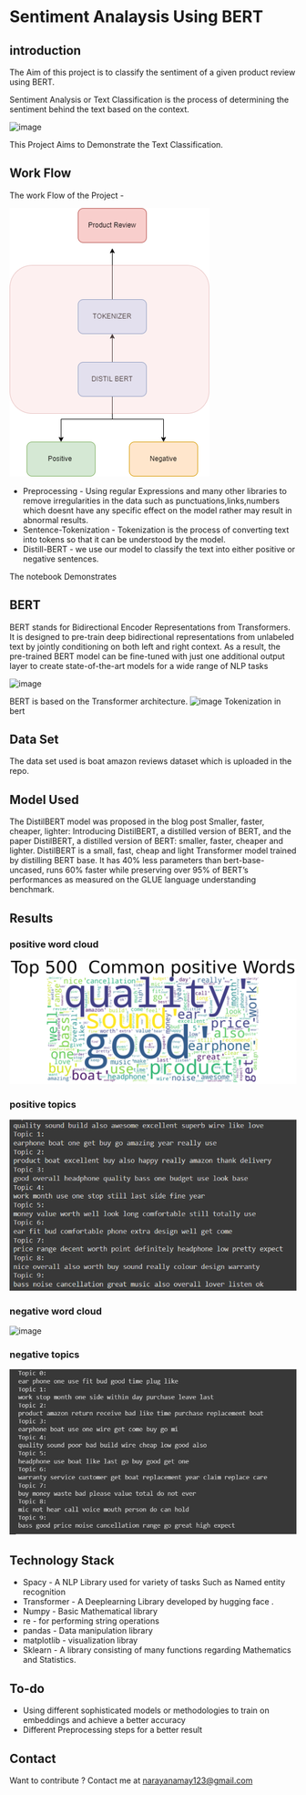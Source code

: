 # Sentiment Analaysis Using BERT
## introduction
The Aim of this project is to classify the sentiment of a given product review using BERT.

Sentiment Analysis or Text Classification is the process of determining the sentiment behind the text based on the context.

![image](https://editor.analyticsvidhya.com/uploads/61727sentiment-fig-1-689.jpeg)

This Project Aims to Demonstrate the Text Classification.
## Work Flow
The work Flow of the Project - 

![img](https://github.com/gd1m3y/Product-Sentiment-Analaysis-Using-BERT/blob/main/workflow.png)

* Preprocessing - Using regular Expressions and many other libraries to remove irregularities in the data such as punctuations,links,numbers which doesnt have any specific effect on the model rather may result in abnormal results.
* Sentence-Tokenization - Tokenization is the process of converting text into tokens so that it can be understood by the model.
* Distill-BERT - we use our model to classify the text into either positive or negative sentences.

The notebook Demonstrates 
## BERT
BERT stands for Bidirectional Encoder Representations from Transformers. It is designed to pre-train deep bidirectional representations from unlabeled text by jointly conditioning on both left and right context. As a result, the pre-trained BERT model can be fine-tuned with just one additional output layer to create state-of-the-art models for a wide range of NLP tasks


![image](https://cdn.analyticsvidhya.com/wp-content/uploads/2019/09/bert_encoder.png)

BERT is based on the Transformer architecture.
![image](https://cdn.analyticsvidhya.com/wp-content/uploads/2019/09/bert_emnedding.png)
Tokenization in bert

## Data Set
The data set used is boat amazon reviews dataset which is uploaded in the repo.
## Model Used 
The DistilBERT model was proposed in the blog post Smaller, faster, cheaper, lighter: Introducing DistilBERT, a distilled version of BERT, and the paper DistilBERT, a distilled version of BERT: smaller, faster, cheaper and lighter. DistilBERT is a small, fast, cheap and light Transformer model trained by distilling BERT base. It has 40% less parameters than bert-base-uncased, runs 60% faster while preserving over 95% of BERT’s performances as measured on the GLUE language understanding benchmark.
## Results 
### positive word cloud
![image](https://github.com/gd1m3y/Product-Sentiment-Analaysis-Using-BERT/blob/main/positive.png)
### positive topics
![image](https://github.com/gd1m3y/Product-Sentiment-Analaysis-Using-BERT/blob/main/pos_topics.png)
### negative word cloud 
![image](https://github.com/gd1m3y/Product-Sentiment-Analaysis-Using-BERT/blob/main/negtive.png)
### negative topics
![image](https://github.com/gd1m3y/Product-Sentiment-Analaysis-Using-BERT/blob/main/neg_topics.png)
## Technology Stack

* Spacy - A NLP Library used for variety of tasks Such as Named entity recognition
* Transformer - A Deeplearning Library developed by hugging face .
* Numpy - Basic Mathematical library
* re - for performing string operations
* pandas - Data manipulation library
* matplotlib - visualization libray
* Sklearn - A library consisting of many functions regarding Mathematics and Statistics.
## To-do
* Using different sophisticated models or methodologies to train on embeddings and achieve a better accuracy
* Different Preprocessing steps for a better result
## Contact
Want to contribute ? Contact me at narayanamay123@gmail.com
